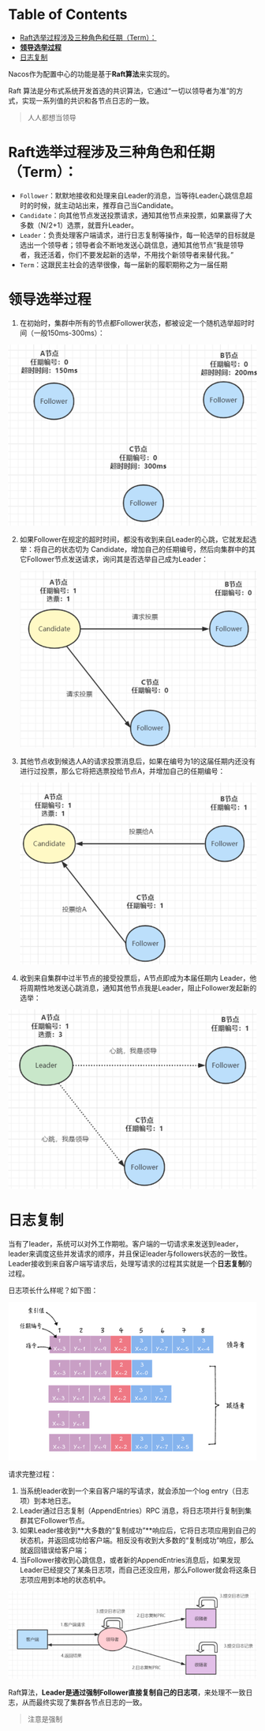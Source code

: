 # Table of Contents

* [Raft选举过程涉及三种角色和任期（Term）：](#raft选举过程涉及三种角色和任期term)
* [**领导选举过程**](#领导选举过程)
* [日志复制](#日志复制)


Nacos作为配置中心的功能是基于**Raft算法**来实现的。

Raft 算法是分布式系统开发首选的共识算法，它通过“一切以领导者为准”的方式，实现一系列值的共识和各节点日志的一致。

> 人人都想当领导



# Raft选举过程涉及三种角色和任期（Term）：

- `Follower`：默默地接收和处理来自Leader的消息，当等待Leader心跳信息超时的时候，就主动站出来，推荐自己当Candidate。
- `Candidate`：向其他节点发送投票请求，通知其他节点来投票，如果赢得了大多数（N/2+1）选票，就晋升Leader。
- `Leader`：负责处理客户端请求，进行日志复制等操作，每一轮选举的目标就是选出一个领导者；领导者会不断地发送心跳信息，通知其他节点“我是领导者，我还活着，你们不要发起新的选举，不用找个新领导者来替代我。”
- `Term`：这跟民主社会的选举很像，每一届新的履职期称之为一届任期



# **领导选举过程**

1. 在初始时，集群中所有的节点都Follower状态，都被设定一个随机选举超时时间（一般150ms-300ms）：

![image-20220422091646886](.images/image-20220422091646886.png)

2. 如果Follower在规定的超时时间，都没有收到来自Leader的心跳，它就发起选举：将自己的状态切为 Candidate，增加自己的任期编号，然后向集群中的其它Follower节点发送请求，询问其是否选举自己成为Leader：

   ![image-20220422091725355](.images/image-20220422091725355.png)

3. 其他节点收到候选人A的请求投票消息后，如果在编号为1的这届任期内还没有进行过投票，那么它将把选票投给节点A，并增加自己的任期编号：

   ![image-20220422091735099](.images/image-20220422091735099.png)

4. 收到来自集群中过半节点的接受投票后，A节点即成为本届任期内 Leader，他将周期性地发送心跳消息，通知其他节点我是Leader，阻止Follower发起新的选举：

![image-20220422091744189](.images/image-20220422091744189.png)



# 日志复制

当有了leader，系统可以对外工作期啦。客户端的一切请求来发送到leader，leader来调度这些并发请求的顺序，并且保证leader与followers状态的一致性。Leader接收到来自客户端写请求后，处理写请求的过程其实就是一个**日志复制**的过程。

日志项长什么样呢？如下图：

![image-20220423172632077](.images/image-20220423172632077.png)

请求完整过程：

1. 当系统leader收到一个来自客户端的写请求，就会添加一个log entry（日志项）到本地日志。
2. Leader通过日志复制（AppendEntries）RPC 消息，将日志项并行复制到集群其它Follower节点。
3. 如果Leader接收到**大多数的“复制成功”**响应后，它将日志项应用到自己的状态机，并返回成功给客户端。相反没有收到大多数的“复制成功”响应，那么就返回错误给客户端；
4. 当Follower接收到心跳信息，或者新的AppendEntries消息后，如果发现Leader已经提交了某条日志项，而自己还没应用，那么Follower就会将这条日志项应用到本地的状态机中。



![image-20220423172722686](.images/image-20220423172722686.png)



Raft算法，**Leader是通过强制Follower直接复制自己的日志项**，来处理不一致日志，从而最终实现了集群各节点日志的一致。

> 注意是强制
